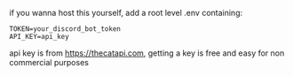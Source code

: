 if you wanna host this yourself, add a root level .env containing:
```
TOKEN=your_discord_bot_token
API_KEY=api_key
```
api key is from https://thecatapi.com, getting a key is free and easy for non commercial purposes
